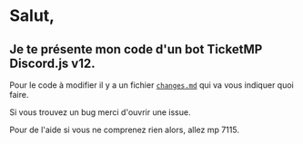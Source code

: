 # Salut,

## Je te présente mon code d'un bot TicketMP Discord.js v12.

Pour le code à modifier il y a un fichier [`changes.md`](https://github.com/EZ200/v12-ticket-dm/blob/main/changes.md) qui va vous indiquer quoi faire.

Si vous trouvez un bug merci d'ouvrir une issue.

Pour de l'aide si vous ne comprenez rien alors, allez mp 7115.

